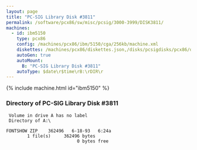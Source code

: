 ```yaml
---
layout: page
title: "PC-SIG Library Disk #3811"
permalink: /software/pcx86/sw/misc/pcsig/3000-3999/DISK3811/
machines:
  - id: ibm5150
    type: pcx86
    config: /machines/pcx86/ibm/5150/cga/256kb/machine.xml
    diskettes: /machines/pcx86/diskettes.json,/disks/pcsigdisks/pcx86/diskettes.json
    autoGen: true
    autoMount:
      B: "PC-SIG Library Disk #3811"
    autoType: $date\r$time\rB:\rDIR\r
---
```


{% include machine.html id="ibm5150" %}

### Directory of PC-SIG Library Disk #3811

     Volume in drive A has no label
     Directory of A:\

    FONTSHOW ZIP    362496   6-18-93   6:24a
            1 file(s)     362496 bytes
                               0 bytes free
